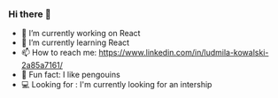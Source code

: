 ### Hi there 👋


- 🔭 I’m currently working on React
- 🌱 I’m currently learning React
- 📫 How to reach me: https://www.linkedin.com/in/ludmila-kowalski-2a85a7161/
- :penguin: Fun fact: I like pengouins
- :computer: Looking for : I'm currently looking for an intership 

